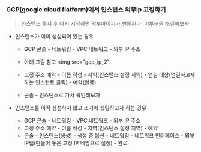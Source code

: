### GCP(google cloud flatform)에서 인스턴스 외부ip 고정하기

> 인스턴스 중지 후 다시 시작하면 외부아이피가 변동된다. 이부분을 해결해보자


- 인스턴스가 이미 생성되어 있는 경우
	- GCP 콘솔 - 네트워킹 - VPC 네트워크 - 외부 IP 주소
	- 아래 그림 참고
	<img src="gcp_ip_2"

	- 고정 주소 예약 - 이름 작성 - 지역(인스턴스 설정 지역) - 연결 대상(연결하고자 하는 인스턴트 클릭) - 예약(완료)
	- 콘솔 - 인스턴스로 가서 확인해보자


- 인스턴스를 아직 생성하지 않고 초기에 셋팅하고자 하는 경우
	- GCP 콘솔 - 네트워킹 - VPC 네트워크 - 외부 IP 주소
	- 고정 주소 예약 - 이름 작성 - 지역(인스턴스 설정 지역) - 예약
	- 콘솔 - 인스턴스(생성) - 생성 중 옵션 - 네트워킹 - 네트워크 인터페이스 - 외부 IP탭(만들어 놓은 고정 IP 네임으로 설정) - 완료
